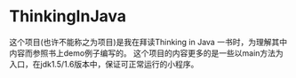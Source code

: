 # ThinkingInJava
这个项目(也许不能称之为项目)是我在拜读Thinking in Java 一书时，为理解其中内容而参照书上demo例子编写的。
这个项目的内容更多的是一些以main方法为入口，在jdk1.5/1.6版本中，保证可正常运行的小程序。
